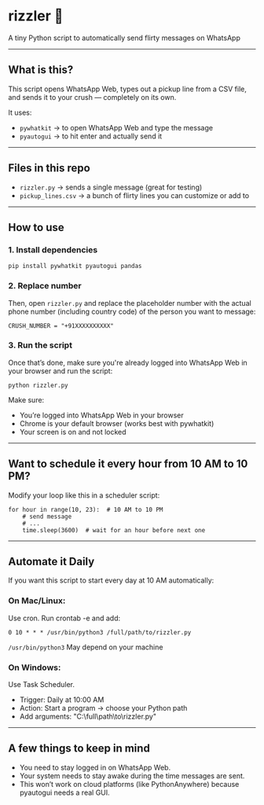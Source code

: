 # rizzler 💌

A tiny Python script to automatically send flirty messages on WhatsApp 

---

## What is this?

This script opens WhatsApp Web, types out a pickup line from a CSV file, and sends it to your crush — completely on its own.

It uses:
- `pywhatkit` → to open WhatsApp Web and type the message
- `pyautogui` → to hit enter and actually send it

---

## Files in this repo

- `rizzler.py` → sends a single message (great for testing)
- `pickup_lines.csv` → a bunch of flirty lines you can customize or add to

---

## How to use

### 1. Install dependencies
```
pip install pywhatkit pyautogui pandas
```

### 2. Replace number

Then, open `rizzler.py` and replace the placeholder number with the actual phone number (including country code) of the person you want to message:

```CRUSH_NUMBER = "+91XXXXXXXXXX"```

### 3. Run the script

Once that’s done, make sure you're already logged into WhatsApp Web in your browser and run the script:

```python rizzler.py```

Make sure:

- You’re logged into WhatsApp Web in your browser
- Chrome is your default browser (works best with pywhatkit)
- Your screen is on and not locked

---

## Want to schedule it every hour from 10 AM to 10 PM?

Modify your loop like this in a scheduler script:

```
for hour in range(10, 23):  # 10 AM to 10 PM
    # send message
    # ...
    time.sleep(3600)  # wait for an hour before next one
```

---

## Automate it Daily

If you want this script to start every day at 10 AM automatically:

### On Mac/Linux:
Use cron. Run crontab -e and add:

```
0 10 * * * /usr/bin/python3 /full/path/to/rizzler.py
```
`/usr/bin/python3` May depend on your machine


### On Windows:

Use Task Scheduler.
- Trigger: Daily at 10:00 AM
- Action: Start a program → choose your Python path
- Add arguments: "C:\full\path\to\rizzler.py"

---

## A few things to keep in mind

- You need to stay logged in on WhatsApp Web.
- Your system needs to stay awake during the time messages are sent.
- This won’t work on cloud platforms (like PythonAnywhere) because pyautogui needs a real GUI.
